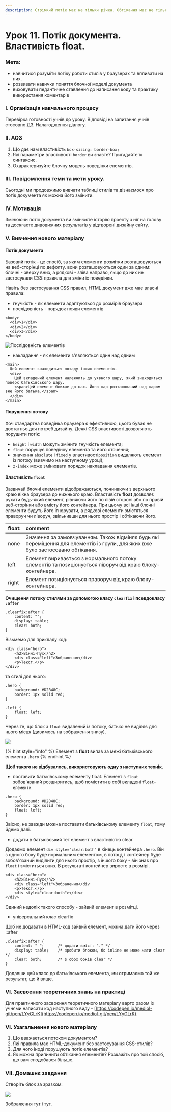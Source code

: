 ```yaml
---
description: Стрімкий потік має не тільки річка. Обтікання має не тільки автомобіль.
---
```


# Урок 11. Потік документа. Властивість float.

### Мета:

* навчитися розуміти логіку роботи стилів у браузерах та впливати на них.
* розвивати навички поняття блочної моделі документа
* виховувати педантичне ставлення до написання коду та практику використання коментарів

### І. Організація навчального процесу

Перевірка готовності учнів до уроку. Відповіді на запитання учнів стосовно ДЗ. Налагодження діалогу.

### ІІ. АОЗ

1. Що дає нам властивість `box-sizing: border-box;`
2. Які параметри властивості `border` ви знаєте? Пригадайте їх синтаксис.
3. Охарактеризуйте блочну модель поведінки елементів.

### ІІІ. Повідомлення теми та мети уроку.

Сьогодні ми продовжимо вивчати таблиці стилів та дізнаємося про потік документа як можна його змінити.

### IV. Мотивація

Змінюючи потік документа ви змінюєте історію проекту з ніг на голову та досягаєте дивовижних результатів у відтворені дизайну сайту.

### V. Вивчення нового матеріалу

#### Потік документа

Базовий потік - це спосіб, за яким елементи розмітки розташовуються на веб-сторінці по дефолту. вони розташовуються один за одним: блочні - зверху вниз, а рядкові - зліва направо, якщо до них не застосували CSS правила для зміни їх поведінки.

Навіть без застосування CSS правил, HTML документ вже має власні правила:

* гнучкість - як елементи адаптуються до розмірів браузера
* послідовність - порядок появи елементів

```text
<body>
  <div>1</div>
  <div>2</div>
  <div>3</div>
</body>
```

![&#x41F;&#x43E;&#x441;&#x43B;&#x456;&#x434;&#x43E;&#x432;&#x43D;&#x456;&#x441;&#x442;&#x44C; &#x435;&#x43B;&#x435;&#x43C;&#x435;&#x43D;&#x442;&#x456;&#x432;](.gitbook/assets/order.png)

* накладання - як елементи з'являються один над одним

```text
<main>
  Цей елемент знаходиться позаду інших елементів.
  <div>
    Цей вкладений елемент належжить до уявного шару, який знаходиться поверх батьківського шару.
    <span>Цей елемент ближче до нас. Його шар розташований над шаром вже його батька.</span>
  </div>
</main>
```

#### Порушення потоку

Хоч стандартна поведінка браузера є ефективною, цього буває не достатньо для потреб дизайну. Деякі CSS властивості дозволяють порушити потік:

* `height` і `width` можуть змінити гнучкість елемента;
* `float` порушує поведінку елемента та його оточення;
* значення `absolute` і `fixed` у властивості`position` видаляють елемент із потоку \(вивчимо на наступному уроці\);
* `z-index` може змінювати порядок накладання елементів.

#### Властивість `float`

Зазвичай блочні елементи відображаються, починаючи з верхнього краю вікна браузера до нижнього краю. Властивість **float** дозволяє рухати будь-який елемент, рівняючи його по лівій стороні або по правій веб-сторінки або вмісту його контейнера. При цьому всі інші блочні елементи будуть його ігнорувати, а рядкові елементи змістяться праворуч чи ліворуч, звільнивши для нього простір і обтікаючи його.

| float: | comment |
| :--- | :--- |
| none | Значення за замовчуванням. Також відміняє будь які переміщення для елементів із групи, для яких вже було застосовано обтікання. |
| left | Елемент виривається з нормального потоку елементів та позиціонується ліворуч від краю блоку-контейнера. |
| right | Елемент позиціонується праворуч від краю блоку-контейнера. |

**Очищення потоку стилями за допомогою класу `clearfix` і псевдокласу `:after`**

```text
.clearfix:after { 
    content: ""; 
    display: table; 
    clear: both; 
}
```

Візьмемо для прикладу код:

```text
<div class="hero">
    <h2>Вінні-Пух</h2>
    <div class="left">Зображення</div>
    <p>Текст.</p>
</div>
```

та стилі для нього:

```text
.hero {
    background: #D2B48C;
    border: 1px solid red;
}

.left {
    float: left;
}
```

Через те, що блок з `float` видалений із потоку, батько не виділяє для нього місця \(дивимось на зображення знизу\).

![](.gitbook/assets/clearfix.png)

{% hint style="info" %}
Елемент з **float** випав за межі батьківського елемента `.hero`
{% endhint %}

**Щоб такого не відбувалось, використовують одну з наступних технік.**

* поставити батьківському елементу float. Елемент з `float` зобов'язаний розширитись, щоб помістити в собі вкладені `float-елементи`.

```text
.hero {
    background: #D2B48C;
    border: 1px solid red;
    float: left;
}
```

Звісно, не завжди можна поставити батьківському елементу `float`, тому йдемо далі.

* додати в батьківський тег елемент з властивістю clear

Додаємо елемент `div style="clear:both"` в кінець контейнера `.hero`. Він з одного боку буде нормальним елементом, в потоці, і контейнер буде зобов'язаний виділити для нього простір, з іншого боку - він знає про `float` і зміститься вниз. В результаті контейнер виросте в розмірі.

```text
<div class="hero">
    <h2>Вінні-Пух</h2>
    <div class="left">Зображення</div
    <p>Текст.</p>
    <div style="clear:both"></div>
</div>
```

Єдиний недолік такого способу - зайвий елемент в розмітці.

* універсальний клас clearfix

Щоб не додавати в HTML-код зайвий елемент, можна дати його через ::after

```text
.clearfix:after { 
    content: " ";      /* додати вміст: "." */
    display: table;    /* зробити блоком, бо inline не може мати clear */
    clear: both;       /* з обох боків clear */
}
```

Додавши цей класс до батьківського елемента, ми отримаємо той же результат, що й вище.

### VI. Засвоєння теоретичних знань на практиці

Для практичного засвоєння теоретичного матеріалу варто разом із учнями написати код наступного виду - [https://codepen.io/mediol-git/pen/LYyGLrK](https://codepen.io/mediol-git/pen/LYyGLrK).

### VI. Узагальнення нового матеріалу

1. Що вважається потоком документом?
2. Які правила має HTML-документ без застосування CSS-стилів?
3. Для чого іноді порушують потік елементів?
4. Як можна припинити обтікання елементів? Розкажіть про той спосіб, що вам сподобався більше.

### VII. Домашнє завдання

Створіть блок за зразком:

![](.gitbook/assets/hw-unit-11.png)

Зображення [тут](https://github.com/olgamaslovaolga/Alevel-Markup/raw/master/images/hw-6.2.1.png) і [тут](https://github.com/olgamaslovaolga/Alevel-Markup/raw/master/images/hw-6.2.png).

